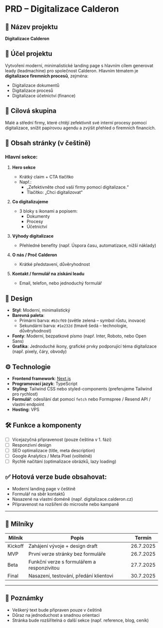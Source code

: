 # PRD – Digitalizace Calderon

## 🧩 Název projektu

**Digitalizace Calderon**

## 🎯 Účel projektu

Vytvoření moderní, minimalistické landing page s hlavním cílem generovat leady (leadmachine) pro společnost Calderon. Hlavním tématem je **digitalizace firemních procesů**, zejména:

- Digitalizace dokumentů
- Digitalizace procesů
- Digitalizace účetnictví (finance)

## 🔑 Cílová skupina

Malé a střední firmy, které chtějí zefektivnit své interní procesy pomocí digitalizace, snížit papírovou agendu a zvýšit přehled o firemních financích.

## 📄 Obsah stránky (v češtině)

### Hlavní sekce:

1. **Hero sekce**

   - Krátký claim + CTA tlačítko
   - Např.:
     - „Zefektivněte chod vaší firmy pomocí digitalizace.“
     - Tlačítko: „Chci digitalizovat“

2. **Co digitalizujeme**

   - 3 bloky s ikonami a popisem:
     - Dokumenty
     - Procesy
     - Účetnictví

3. **Výhody digitalizace**

   - Přehledné benefity (např. Úspora času, automatizace, nižší náklady)

4. **O nás / Proč Calderon**

   - Krátké představení, důvěryhodnost

5. **Kontakt / formulář na získání leadu**
   - Email, telefon, nebo jednoduchý formulář

## 🎨 Design

- **Styl**: Moderní, minimalistický
- **Barevná paleta**:
  - Primární barva: `#b3cf69` (světle zelená – symbol růstu, inovace)
  - Sekundární barva: `#1e232d` (tmavě šedá – technologie, důvěryhodnost)
- **Fonty**: Moderní, bezpatkové písmo (např. Inter, Roboto, nebo Open Sans)
- **Grafika**: Jednoduché ikony, grafické prvky podporující téma digitalizace (např. pixely, čáry, obvody)

## ⚙️ Technologie

- **Frontend framework**: [Next.js](https://nextjs.org/)
- **Programovací jazyk**: TypeScript
- **Styling**: Tailwind CSS nebo styled-components (preferujeme Tailwind pro rychlost)
- **Formulář**: odesílání dat pomocí `fetch` nebo Formspree / Resend API / vlastní endpoint
- **Hosting**: VPS

## 🛠️ Funkce a komponenty

- [ ] Vícejazyčná připravenost (pouze čeština v 1. fázi)
- [ ] Responzivní design
- [ ] SEO optimalizace (title, meta description)
- [ ] Google Analytics / Meta Pixel (volitelně)
- [ ] Rychlé načítání (optimalizace obrázků, lazy loading)

## ✅ Hotová verze bude obsahovat:

- Moderní landing page v češtině
- Formulář na sběr kontaktů
- Nasazené na vlastní doméně (např. digitalizace.calderon.cz)
- Připravenost na rozšíření do microsite nebo kampaně

---

## 📅 Milníky

| Milník  | Popis                                      | Termín    |
| ------- | ------------------------------------------ | --------- |
| Kickoff | Zahájení vývoje + design draft             | 26.7.2025 |
| MVP     | První verze stránky bez formuláře          | 26.7.2025 |
| Beta    | Funkční verze s formulářem a responzivitou | 27.7.2025 |
| Final   | Nasazení, testování, předání klientovi     | 30.7.2025 |

---

## 📎 Poznámky

- Veškerý text bude připraven pouze v češtině
- Důraz na jednoduchost a snadnou orientaci
- Stránka bude rozšířitelná o další sekce (např. reference, blog, ceník)
